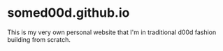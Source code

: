 # somed00d.github.io

This is my very own personal website that I'm in traditional d00d fashion building from scratch.
